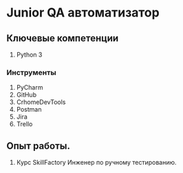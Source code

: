 # Junior QA автоматизатор

## Ключевые компетенции
1. Python 3

### Инструменты
1. PyCharm
2. GitHub
3. CrhomeDevTools
4. Postman
5. Jira
6. Trello

## Опыт работы. 
1. Курс SkillFactory Инженер по ручному тестированию.

